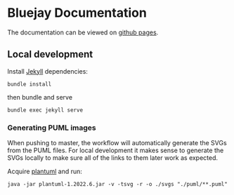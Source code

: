 # Bluejay Documentation
The documentation can be viewed on [github pages](https://bird-sanctuary.github.io/bluejay-documentation/).

## Local development
Install [Jekyll](https://jekyllrb.com/docs/) dependencies:
```
bundle install
```

then bundle and serve
```
bundle exec jekyll serve
```

### Generating PUML images
When pushing to master, the workflow will automatically generate the SVGs from the PUML files. For local development it makes sense to generate the SVGs locally to make sure all of the links to them later work as expected.

Acquire [plantuml](https://github.com/plantuml/plantuml/releases) and run:

```
java -jar plantuml-1.2022.6.jar -v -tsvg -r -o ./svgs "./puml/**.puml"
```
